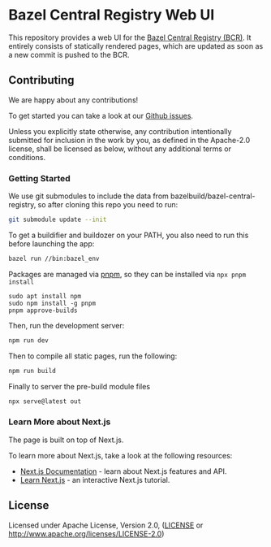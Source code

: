 # Bazel Central Registry Web UI

This repository provides a web UI for the [Bazel Central Registry (BCR)](https://github.com/bazelbuild/bazel-central-registry).
It entirely consists of statically rendered pages, which are updated as soon as a new commit is pushed to the BCR.

## Contributing

We are happy about any contributions!

To get started you can take a look at our [Github issues](https://github.com/hobofan/bcr-web-ui/issues).

Unless you explicitly state otherwise, any contribution intentionally
submitted for inclusion in the work by you, as defined in the Apache-2.0
license, shall be licensed as below, without any additional terms or
conditions.

### Getting Started

We use git submodules to include the data from bazelbuild/bazel-central-registry, so after cloning this repo you need to run:

```bash
git submodule update --init
```

To get a buildifier and buildozer on your PATH, you also need to run this before launching the app:

```bash
bazel run //bin:bazel_env
```

Packages are managed via [pnpm](https://pnpm.io/), so they can be installed via `npx pnpm install`

```
sudo apt install npm
sudo npm install -g pnpm
pnpm approve-builds
```

Then, run the development server:

```bash
npm run dev
```

Then to compile all static pages, run the following:

```bash
npm run build
```

Finally to server the pre-build module files

```bash
npx serve@latest out
```

### Learn More about Next.js

The page is built on top of Next.js.

To learn more about Next.js, take a look at the following resources:

- [Next.js Documentation](https://nextjs.org/docs) - learn about Next.js features and API.
- [Learn Next.js](https://nextjs.org/learn) - an interactive Next.js tutorial.

## License

Licensed under Apache License, Version 2.0, ([LICENSE](LICENSE) or http://www.apache.org/licenses/LICENSE-2.0)
